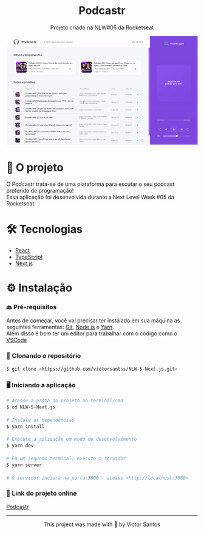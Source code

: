 <h1 align="center">Podcastr</h1>

<p align="center">Projeto criado na NLW#05 da Rocketseat</p>

<p align="center">
  <img src="src/assets/demo.gif" alt="animated" />
</p>

<h1 align="left">🎯 O projeto </h1>

<p> O Podcastr trata-se de uma plataforma para escutar o seu podcast preferido de programação! <br/>
Essa aplicação foi desenvolvida durante a Next Level Week #05 da Rocketseat. </p>

<h1 align="left">🛠️ Tecnologias </h1>

- [React](https://pt-br.reactjs.org/)
- [TypeScript](https://www.typescriptlang.org/)
- [Next.js](https://nextjs.org/)

<h1 align="left">⚙️ Instalação </h1>

### 🔙 Pré-requisitos

Antes de começar, você vai precisar ter instalado em sua máquina as seguintes ferramentas:
[Git](https://git-scm.com), [Node.js](https://nodejs.org/en/) e [Yarn](https://yarnpkg.com/). </br>
Além disso é bom ter um editor para trabalhar com o código como o [VSCode](https://code.visualstudio.com/)

### 🔽 Clonando o repositório
```bash
$ git clone <https://github.com/victorsantss/NLW-5-Next.js.git>
```

### 🖥️ Iniciando a aplicação

```bash
# Acesse a pasta do projeto no terminal/cmd
$ cd NLW-5-Next.js

# Instale as dependências
$ yarn install

# Execute a aplicação em modo de desenvolvimento
$ yarn dev

# Em um segundo terminal, execute o servidor
$ yarn server

# O servidor inciará na porta:3000 - acesse <http://localhost:3000>
```

### 🔗 Link do projeto online

[Podcastr](https://podcastr-five.vercel.app/)

<hr />

<p align="center">This project was made with 💙 by Victor Santos</p>
